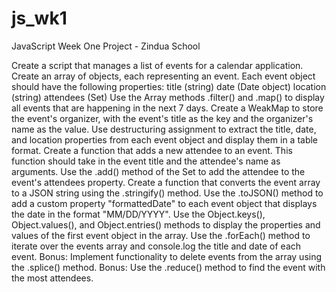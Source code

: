 # js_wk1
JavaScript Week One Project - Zindua School

Create a script that manages a list of events for a calendar application.
Create an array of objects, each representing an event. Each event object should have the following properties:
  title (string)
  date (Date object)
  location (string)
  attendees (Set)
Use the Array methods .filter() and .map() to display all events that are happening in the next 7 days.
Create a WeakMap to store the event's organizer, with the event's title as the key and the organizer's name as the value.
Use destructuring assignment to extract the title, date, and location properties from each event object and display them in a table format.
Create a function that adds a new attendee to an event. This function should take in the event title and the attendee's name as arguments. Use the .add() method of the Set to add the attendee to the event's attendees property.
Create a function that converts the event array to a JSON string using the .stringify() method. Use the .toJSON() method to add a custom property "formattedDate" to each event object that displays the date in the format "MM/DD/YYYY".
Use the Object.keys(), Object.values(), and Object.entries() methods to display the properties and values of the first event object in the array.
Use the .forEach() method to iterate over the events array and console.log the title and date of each event.
Bonus: Implement functionality to delete events from the array using the .splice() method.
Bonus: Use the .reduce() method to find the event with the most attendees.
